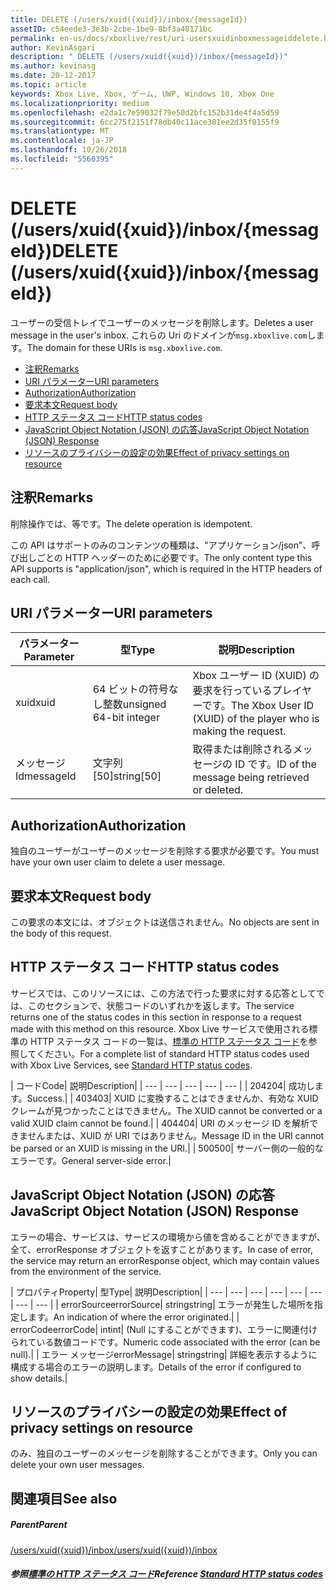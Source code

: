 ```yaml
---
title: DELETE (/users/xuid({xuid})/inbox/{messageId})
assetID: c54eede3-3e3b-2cbe-1be9-8bf3a48171bc
permalink: en-us/docs/xboxlive/rest/uri-usersxuidinboxmessageiddelete.html
author: KevinAsgari
description: " DELETE (/users/xuid({xuid})/inbox/{messageId})"
ms.author: kevinasg
ms.date: 20-12-2017
ms.topic: article
keywords: Xbox Live, Xbox, ゲーム, UWP, Windows 10, Xbox One
ms.localizationpriority: medium
ms.openlocfilehash: e2da1c7e59032f79e50d2bfc152b31de4f4a5d59
ms.sourcegitcommit: 6cc275f2151f78db40c11ace381ee2d35f0155f9
ms.translationtype: MT
ms.contentlocale: ja-JP
ms.lasthandoff: 10/26/2018
ms.locfileid: "5560395"
---
```

# <a name="delete-usersxuidxuidinboxmessageid"></a><span data-ttu-id="664a2-104">DELETE (/users/xuid({xuid})/inbox/{messageId})</span><span class="sxs-lookup"><span data-stu-id="664a2-104">DELETE (/users/xuid({xuid})/inbox/{messageId})</span></span>
<span data-ttu-id="664a2-105">ユーザーの受信トレイでユーザーのメッセージを削除します。</span><span class="sxs-lookup"><span data-stu-id="664a2-105">Deletes a user message in the user's inbox.</span></span> <span data-ttu-id="664a2-106">これらの Uri のドメインが`msg.xboxlive.com`します。</span><span class="sxs-lookup"><span data-stu-id="664a2-106">The domain for these URIs is `msg.xboxlive.com`.</span></span>
 
  * [<span data-ttu-id="664a2-107">注釈</span><span class="sxs-lookup"><span data-stu-id="664a2-107">Remarks</span></span>](#ID4EV)
  * [<span data-ttu-id="664a2-108">URI パラメーター</span><span class="sxs-lookup"><span data-stu-id="664a2-108">URI parameters</span></span>](#ID4ECB)
  * [<span data-ttu-id="664a2-109">Authorization</span><span class="sxs-lookup"><span data-stu-id="664a2-109">Authorization</span></span>](#ID4EPB)
  * [<span data-ttu-id="664a2-110">要求本文</span><span class="sxs-lookup"><span data-stu-id="664a2-110">Request body</span></span>](#ID4E1B)
  * [<span data-ttu-id="664a2-111">HTTP ステータス コード</span><span class="sxs-lookup"><span data-stu-id="664a2-111">HTTP status codes</span></span>](#ID4EHC)
  * [<span data-ttu-id="664a2-112">JavaScript Object Notation (JSON) の応答</span><span class="sxs-lookup"><span data-stu-id="664a2-112">JavaScript Object Notation (JSON) Response</span></span>](#ID4EAE)
  * [<span data-ttu-id="664a2-113">リソースのプライバシーの設定の効果</span><span class="sxs-lookup"><span data-stu-id="664a2-113">Effect of privacy settings on resource</span></span>](#ID4EYF)
 
<a id="ID4EV"></a>

 
## <a name="remarks"></a><span data-ttu-id="664a2-114">注釈</span><span class="sxs-lookup"><span data-stu-id="664a2-114">Remarks</span></span> 
 
<span data-ttu-id="664a2-115">削除操作では、等です。</span><span class="sxs-lookup"><span data-stu-id="664a2-115">The delete operation is idempotent.</span></span>
 
<span data-ttu-id="664a2-116">この API はサポートのみのコンテンツの種類は、"アプリケーション/json"、呼び出しごとの HTTP ヘッダーのために必要です。</span><span class="sxs-lookup"><span data-stu-id="664a2-116">The only content type this API supports is "application/json", which is required in the HTTP headers of each call.</span></span> 
  
<a id="ID4ECB"></a>

 
## <a name="uri-parameters"></a><span data-ttu-id="664a2-117">URI パラメーター</span><span class="sxs-lookup"><span data-stu-id="664a2-117">URI parameters</span></span> 
 
| <span data-ttu-id="664a2-118">パラメーター</span><span class="sxs-lookup"><span data-stu-id="664a2-118">Parameter</span></span>| <span data-ttu-id="664a2-119">型</span><span class="sxs-lookup"><span data-stu-id="664a2-119">Type</span></span>| <span data-ttu-id="664a2-120">説明</span><span class="sxs-lookup"><span data-stu-id="664a2-120">Description</span></span>| 
| --- | --- | --- | 
| <span data-ttu-id="664a2-121">xuid</span><span class="sxs-lookup"><span data-stu-id="664a2-121">xuid</span></span> | <span data-ttu-id="664a2-122">64 ビットの符号なし整数</span><span class="sxs-lookup"><span data-stu-id="664a2-122">unsigned 64-bit integer</span></span> | <span data-ttu-id="664a2-123">Xbox ユーザー ID (XUID) の要求を行っているプレイヤーです。</span><span class="sxs-lookup"><span data-stu-id="664a2-123">The Xbox User ID (XUID) of the player who is making the request.</span></span> | 
| <span data-ttu-id="664a2-124">メッセージ Id</span><span class="sxs-lookup"><span data-stu-id="664a2-124">messageId</span></span> | <span data-ttu-id="664a2-125">文字列 [50]</span><span class="sxs-lookup"><span data-stu-id="664a2-125">string[50]</span></span> | <span data-ttu-id="664a2-126">取得または削除されるメッセージの ID です。</span><span class="sxs-lookup"><span data-stu-id="664a2-126">ID of the message being retrieved or deleted.</span></span> | 
  
<a id="ID4EPB"></a>

 
## <a name="authorization"></a><span data-ttu-id="664a2-127">Authorization</span><span class="sxs-lookup"><span data-stu-id="664a2-127">Authorization</span></span> 
 
<span data-ttu-id="664a2-128">独自のユーザーがユーザーのメッセージを削除する要求が必要です。</span><span class="sxs-lookup"><span data-stu-id="664a2-128">You must have your own user claim to delete a user message.</span></span>
  
<a id="ID4E1B"></a>

 
## <a name="request-body"></a><span data-ttu-id="664a2-129">要求本文</span><span class="sxs-lookup"><span data-stu-id="664a2-129">Request body</span></span> 
 
<span data-ttu-id="664a2-130">この要求の本文には、オブジェクトは送信されません。</span><span class="sxs-lookup"><span data-stu-id="664a2-130">No objects are sent in the body of this request.</span></span>
  
<a id="ID4EHC"></a>

 
## <a name="http-status-codes"></a><span data-ttu-id="664a2-131">HTTP ステータス コード</span><span class="sxs-lookup"><span data-stu-id="664a2-131">HTTP status codes</span></span> 
 
<span data-ttu-id="664a2-132">サービスでは、このリソースには、この方法で行った要求に対する応答としてでは、このセクションで、状態コードのいずれかを返します。</span><span class="sxs-lookup"><span data-stu-id="664a2-132">The service returns one of the status codes in this section in response to a request made with this method on this resource.</span></span> <span data-ttu-id="664a2-133">Xbox Live サービスで使用される標準の HTTP ステータス コードの一覧は、[標準の HTTP ステータス コード](../../additional/httpstatuscodes.md)を参照してください。</span><span class="sxs-lookup"><span data-stu-id="664a2-133">For a complete list of standard HTTP status codes used with Xbox Live Services, see [Standard HTTP status codes](../../additional/httpstatuscodes.md).</span></span>
 
| <span data-ttu-id="664a2-134">コード</span><span class="sxs-lookup"><span data-stu-id="664a2-134">Code</span></span>| <span data-ttu-id="664a2-135">説明</span><span class="sxs-lookup"><span data-stu-id="664a2-135">Description</span></span>| 
| --- | --- | --- | --- | --- | 
| <span data-ttu-id="664a2-136">204</span><span class="sxs-lookup"><span data-stu-id="664a2-136">204</span></span>| <span data-ttu-id="664a2-137">成功します。</span><span class="sxs-lookup"><span data-stu-id="664a2-137">Success.</span></span>| 
| <span data-ttu-id="664a2-138">403</span><span class="sxs-lookup"><span data-stu-id="664a2-138">403</span></span>| <span data-ttu-id="664a2-139">XUID に変換することはできませんか、有効な XUID クレームが見つかったことはできません。</span><span class="sxs-lookup"><span data-stu-id="664a2-139">The XUID cannot be converted or a valid XUID claim cannot be found.</span></span>| 
| <span data-ttu-id="664a2-140">404</span><span class="sxs-lookup"><span data-stu-id="664a2-140">404</span></span>| <span data-ttu-id="664a2-141">URI のメッセージ ID を解析できませんまたは、XUID が URI ではありません。</span><span class="sxs-lookup"><span data-stu-id="664a2-141">Message ID in the URI cannot be parsed or an XUID is missing in the URI.</span></span>| 
| <span data-ttu-id="664a2-142">500</span><span class="sxs-lookup"><span data-stu-id="664a2-142">500</span></span>| <span data-ttu-id="664a2-143">サーバー側の一般的なエラーです。</span><span class="sxs-lookup"><span data-stu-id="664a2-143">General server-side error.</span></span>| 
  
<a id="ID4EAE"></a>

 
## <a name="javascript-object-notation-json-response"></a><span data-ttu-id="664a2-144">JavaScript Object Notation (JSON) の応答</span><span class="sxs-lookup"><span data-stu-id="664a2-144">JavaScript Object Notation (JSON) Response</span></span> 
 
<span data-ttu-id="664a2-145">エラーの場合、サービスは、サービスの環境から値を含めることができますが、全て、errorResponse オブジェクトを返すことがあります。</span><span class="sxs-lookup"><span data-stu-id="664a2-145">In case of error, the service may return an errorResponse object, which may contain values from the environment of the service.</span></span>
 
| <span data-ttu-id="664a2-146">プロパティ</span><span class="sxs-lookup"><span data-stu-id="664a2-146">Property</span></span>| <span data-ttu-id="664a2-147">型</span><span class="sxs-lookup"><span data-stu-id="664a2-147">Type</span></span>| <span data-ttu-id="664a2-148">説明</span><span class="sxs-lookup"><span data-stu-id="664a2-148">Description</span></span>| 
| --- | --- | --- | --- | --- | --- | --- | --- | 
| <span data-ttu-id="664a2-149">errorSource</span><span class="sxs-lookup"><span data-stu-id="664a2-149">errorSource</span></span>| <span data-ttu-id="664a2-150">string</span><span class="sxs-lookup"><span data-stu-id="664a2-150">string</span></span>| <span data-ttu-id="664a2-151">エラーが発生した場所を指定します。</span><span class="sxs-lookup"><span data-stu-id="664a2-151">An indication of where the error originated.</span></span>| 
| <span data-ttu-id="664a2-152">errorCode</span><span class="sxs-lookup"><span data-stu-id="664a2-152">errorCode</span></span>| <span data-ttu-id="664a2-153">int</span><span class="sxs-lookup"><span data-stu-id="664a2-153">int</span></span>| <span data-ttu-id="664a2-154">(Null にすることができます)、エラーに関連付けられている数値コードです。</span><span class="sxs-lookup"><span data-stu-id="664a2-154">Numeric code associated with the error (can be null).</span></span>| 
| <span data-ttu-id="664a2-155">エラー メッセージ</span><span class="sxs-lookup"><span data-stu-id="664a2-155">errorMessage</span></span>| <span data-ttu-id="664a2-156">string</span><span class="sxs-lookup"><span data-stu-id="664a2-156">string</span></span>| <span data-ttu-id="664a2-157">詳細を表示するように構成する場合のエラーの説明します。</span><span class="sxs-lookup"><span data-stu-id="664a2-157">Details of the error if configured to show details.</span></span>| 
  
<a id="ID4EYF"></a>

 
## <a name="effect-of-privacy-settings-on-resource"></a><span data-ttu-id="664a2-158">リソースのプライバシーの設定の効果</span><span class="sxs-lookup"><span data-stu-id="664a2-158">Effect of privacy settings on resource</span></span> 
 
<span data-ttu-id="664a2-159">のみ、独自のユーザーのメッセージを削除することができます。</span><span class="sxs-lookup"><span data-stu-id="664a2-159">Only you can delete your own user messages.</span></span> 
  
<a id="ID4EDG"></a>

 
## <a name="see-also"></a><span data-ttu-id="664a2-160">関連項目</span><span class="sxs-lookup"><span data-stu-id="664a2-160">See also</span></span>
 
<a id="ID4EFG"></a>

 
##### <a name="parent"></a><span data-ttu-id="664a2-161">Parent</span><span class="sxs-lookup"><span data-stu-id="664a2-161">Parent</span></span>  

[<span data-ttu-id="664a2-162">/users/xuid({xuid})/inbox</span><span class="sxs-lookup"><span data-stu-id="664a2-162">/users/xuid({xuid})/inbox</span></span>](uri-usersxuidinbox.md)

  
<a id="ID4ETG"></a>

 
##### <a name="reference--standard-http-status-codesadditionalhttpstatuscodesmd"></a><span data-ttu-id="664a2-163">参照[標準の HTTP ステータス コード](../../additional/httpstatuscodes.md)</span><span class="sxs-lookup"><span data-stu-id="664a2-163">Reference  [Standard HTTP status codes](../../additional/httpstatuscodes.md)</span></span>

   